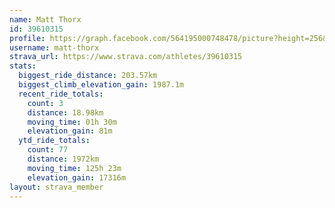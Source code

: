```yaml
---
name: Matt Thorx
id: 39610315
profile: https://graph.facebook.com/564195000748478/picture?height=256&width=256
username: matt-thorx
strava_url: https://www.strava.com/athletes/39610315
stats:
  biggest_ride_distance: 203.57km
  biggest_climb_elevation_gain: 1987.1m
  recent_ride_totals:
    count: 3
    distance: 18.98km
    moving_time: 01h 30m
    elevation_gain: 81m
  ytd_ride_totals:
    count: 77
    distance: 1972km
    moving_time: 125h 23m
    elevation_gain: 17316m
layout: strava_member
--- 
```

